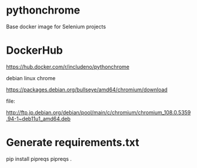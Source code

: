 # pythonchrome
Base docker image for Selenium projects

# DockerHub

https://hub.docker.com/r/includeno/pythonchrome

debian linux chrome

https://packages.debian.org/bullseye/amd64/chromium/download


file:

http://ftp.jp.debian.org/debian/pool/main/c/chromium/chromium_108.0.5359.94-1~deb11u1_amd64.deb

# Generate requirements.txt
pip install pipreqs
pipreqs .